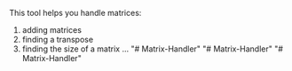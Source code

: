 This tool helps you handle matrices:
1) adding matrices
2) finding a transpose
3) finding the size of a matrix ...
"# Matrix-Handler" 
"# Matrix-Handler" 
"# Matrix-Handler" 
